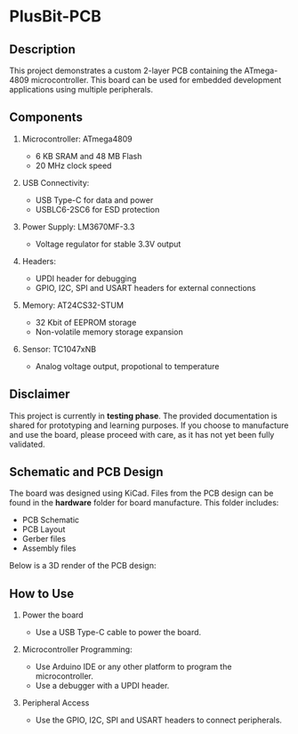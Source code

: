 # PlusBit-PCB

## Description

This project demonstrates a custom 2-layer PCB containing the ATmega-4809 microcontroller. This board can be used for embedded development applications using multiple peripherals.

## Components

1. Microcontroller: ATmega4809
   - 6 KB SRAM and 48 MB Flash
   - 20 MHz clock speed 
   
3. USB Connectivity:
   - USB Type-C for data and power 
   - USBLC6-2SC6 for ESD protection

4. Power Supply: LM3670MF-3.3 
   - Voltage regulator for stable 3.3V output
  
5. Headers:
   - UPDI header for debugging
   - GPIO, I2C, SPI and USART headers for external connections

6. Memory: AT24CS32-STUM
   - 32 Kbit of EEPROM storage
   - Non-volatile memory storage expansion

8. Sensor: TC1047xNB
   - Analog voltage output, propotional to temperature

## Disclaimer

This project is currently in **testing phase**. The provided documentation is shared for prototyping and learning purposes. If you choose to manufacture and use the board, please proceed with care, as it has not yet been fully validated.

## Schematic and PCB Design

The board was designed using KiCad. Files from the PCB design can be found in the **hardware** folder for board manufacture. This folder includes:

- PCB Schematic 
- PCB Layout
- Gerber files
- Assembly files

Below is a 3D render of the PCB design:


## How to Use

1. Power the board
   - Use a USB Type-C cable to power the board.
     
2. Microcontroller Programming:
   - Use Arduino IDE or any other platform to program the microcontroller.
   - Use a debugger with a UPDI header.

3. Peripheral Access
   - Use the GPIO, I2C, SPI and USART headers to connect peripherals.
